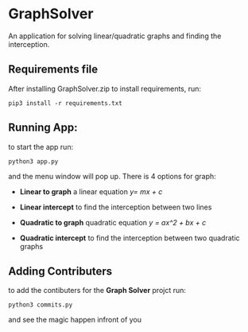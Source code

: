 # GraphSolver
An application for solving linear/quadratic graphs and finding the interception.
## Requirements file
After installing GraphSolver.zip to install requirements, run:

`pip3 install -r requirements.txt`

## Running App:
to start the app run: 

`python3 app.py`

and the menu window will pop up.
There is 4 options for graph:

* **Linear to graph** a linear equation *y= mx + c*


* **Linear intercept** to find the interception between two lines 


* **Quadratic to graph** quadratic equation *y = ax^2 + bx + c*


* **Quadratic intercept** to find the interception between two quadratic graphs

## Adding Contributers
to add the contibuters for the **Graph Solver** projct run:


`python3 commits.py`

and see the magic happen infront of you
